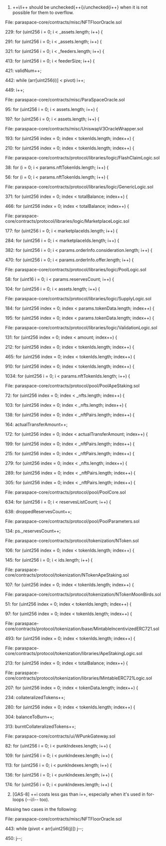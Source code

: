 1. ++i/i++ should be unchecked{++i}/unchecked{i++} when it is not possible for them to overflow.

File: paraspace-core/contracts/misc/NFTFloorOracle.sol

229:         for (uint256 i = 0; i < _assets.length; i++) {

291:         for (uint256 i = 0; i < _assets.length; i++) {

321:         for (uint256 i = 0; i < _feeders.length; i++) {

413:         for (uint256 i = 0; i < feederSize; i++) {

421:                     validNum++;

442:             while (arr[uint256(i)] < pivot) i++;

449:                 i++;


File: paraspace-core/contracts/misc/ParaSpaceOracle.sol

95:         for (uint256 i = 0; i < assets.length; i++) {

197:         for (uint256 i = 0; i < assets.length; i++) {


File: paraspace-core/contracts/misc/UniswapV3OracleWrapper.sol

193:         for (uint256 index = 0; index < tokenIds.length; index++) {

210:         for (uint256 index = 0; index < tokenIds.length; index++) {


File: paraspace-core/contracts/protocol/libraries/logic/FlashClaimLogic.sol

38:         for (i = 0; i < params.nftTokenIds.length; i++) {

56:         for (i = 0; i < params.nftTokenIds.length; i++) {


File: paraspace-core/contracts/protocol/libraries/logic/GenericLogic.sol

371:             for (uint256 index = 0; index < totalBalance; index++) {

466:         for (uint256 index = 0; index < totalBalance; index++) {


File: paraspace-core/contracts/protocol/libraries/logic/MarketplaceLogic.sol

177:         for (uint256 i = 0; i < marketplaceIds.length; i++) {

284:         for (uint256 i = 0; i < marketplaceIds.length; i++) {

382:         for (uint256 i = 0; i < params.orderInfo.consideration.length; i++) {

470:         for (uint256 i = 0; i < params.orderInfo.offer.length; i++) {


File: paraspace-core/contracts/protocol/libraries/logic/PoolLogic.sol

58:         for (uint16 i = 0; i < params.reservesCount; i++) {

104:         for (uint256 i = 0; i < assets.length; i++) {


File: paraspace-core/contracts/protocol/libraries/logic/SupplyLogic.sol

184:             for (uint256 index = 0; index < params.tokenData.length; index++) {

195:         for (uint256 index = 0; index < params.tokenData.length; index++) {


File: paraspace-core/contracts/protocol/libraries/logic/ValidationLogic.sol

131:         for (uint256 index = 0; index < amount; index++) {

212:             for (uint256 index = 0; index < tokenIds.length; index++) {

465:             for (uint256 index = 0; index < tokenIds.length; index++) {

910:                 for (uint256 index = 0; index < tokenIds.length; index++) {

1034:         for (uint256 i = 0; i < params.nftTokenIds.length; i++) {


File: paraspace-core/contracts/protocol/pool/PoolApeStaking.sol

72:         for (uint256 index = 0; index < _nfts.length; index++) {

103:         for (uint256 index = 0; index < _nfts.length; index++) {

138:         for (uint256 index = 0; index < _nftPairs.length; index++) {

164:                 actualTransferAmount++;

172:         for (uint256 index = 0; index < actualTransferAmount; index++) {

199:         for (uint256 index = 0; index < _nftPairs.length; index++) {

215:         for (uint256 index = 0; index < _nftPairs.length; index++) {

279:         for (uint256 index = 0; index < _nfts.length; index++) {

289:         for (uint256 index = 0; index < _nftPairs.length; index++) {

305:         for (uint256 index = 0; index < _nftPairs.length; index++) {


File: paraspace-core/contracts/protocol/pool/PoolCore.sol

634:         for (uint256 i = 0; i < reservesListCount; i++) {

638:                 droppedReservesCount++;


File: paraspace-core/contracts/protocol/pool/PoolParameters.sol

134:             ps._reservesCount++;


File: paraspace-core/contracts/protocol/tokenization/NToken.sol

106:             for (uint256 index = 0; index < tokenIds.length; index++) {

145:         for (uint256 i = 0; i < ids.length; i++) {


File: paraspace-core/contracts/protocol/tokenization/NTokenApeStaking.sol

107:         for (uint256 index = 0; index < tokenIds.length; index++) {


File: paraspace-core/contracts/protocol/tokenization/NTokenMoonBirds.sol

51:             for (uint256 index = 0; index < tokenIds.length; index++) {

97:         for (uint256 index = 0; index < tokenIds.length; index++) {


File: paraspace-core/contracts/protocol/tokenization/base/MintableIncentivizedERC721.sol

493:         for (uint256 index = 0; index < tokenIds.length; index++) {


File: paraspace-core/contracts/protocol/tokenization/libraries/ApeStakingLogic.sol

213:         for (uint256 index = 0; index < totalBalance; index++) {


File: paraspace-core/contracts/protocol/tokenization/libraries/MintableERC721Logic.sol

207:         for (uint256 index = 0; index < tokenData.length; index++) {

234:                 collateralizedTokens++;

280:         for (uint256 index = 0; index < tokenIds.length; index++) {

304:             balanceToBurn++;

313:                 burntCollateralizedTokens++;


File: paraspace-core/contracts/ui/WPunkGateway.sol

82:         for (uint256 i = 0; i < punkIndexes.length; i++) {

109:         for (uint256 i = 0; i < punkIndexes.length; i++) {

113:         for (uint256 i = 0; i < punkIndexes.length; i++) {

136:         for (uint256 i = 0; i < punkIndexes.length; i++) {

174:         for (uint256 i = 0; i < punkIndexes.length; i++) {



2. [GAS-8] ++i costs less gas than i++, especially when it's used in for-loops (--i/i-- too).

Missing two cases in the following:

File: paraspace-core/contracts/misc/NFTFloorOracle.sol

443:             while (pivot < arr[uint256(j)]) j--;

450:                 j--;